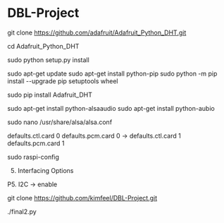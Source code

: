 # DBL-Project

git clone https://github.com/adafruit/Adafruit_Python_DHT.git

cd Adafruit_Python_DHT

sudo python setup.py install

sudo apt-get update
sudo apt-get install python-pip
sudo python -m pip install --upgrade pip setuptools wheel

sudo pip install Adafruit_DHT


sudo apt-get install python-alsaaudio
sudo apt-get install python-aubio

sudo nano /usr/share/alsa/alsa.conf

defaults.ctl.card 0
defaults.pcm.card 0
->
defaults.ctl.card 1
defaults.pcm.card 1

sudo raspi-config

5. Interfacing Options

P5. I2C -> enable

git clone https://github.com/kimfeel/DBL-Project.git

./final2.py

